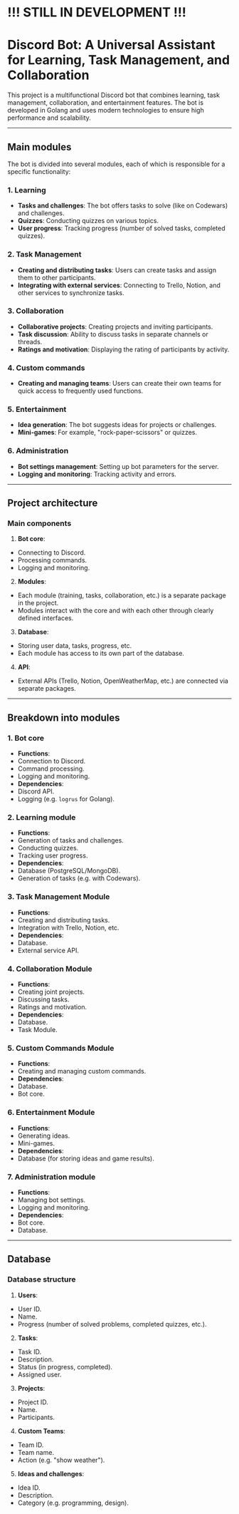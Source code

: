 # !!! STILL IN DEVELOPMENT !!!

# Discord Bot: A Universal Assistant for Learning, Task Management, and Collaboration

This project is a multifunctional Discord bot that combines learning, task management, collaboration, and entertainment features. The bot is developed in Golang and uses modern technologies to ensure high performance and scalability.

---

## Main modules

The bot is divided into several modules, each of which is responsible for a specific functionality:

### 1. Learning
- **Tasks and challenges**: The bot offers tasks to solve (like on Codewars) and challenges.
- **Quizzes**: Conducting quizzes on various topics.
- **User progress**: Tracking progress (number of solved tasks, completed quizzes).

### 2. Task Management
- **Creating and distributing tasks**: Users can create tasks and assign them to other participants.
- **Integrating with external services**: Connecting to Trello, Notion, and other services to synchronize tasks.

### 3. Collaboration
- **Collaborative projects**: Creating projects and inviting participants.
- **Task discussion**: Ability to discuss tasks in separate channels or threads.
- **Ratings and motivation**: Displaying the rating of participants by activity.

### 4. Custom commands
- **Creating and managing teams**: Users can create their own teams for quick access to frequently used functions.

### 5. Entertainment
- **Idea generation**: The bot suggests ideas for projects or challenges.
- **Mini-games**: For example, "rock-paper-scissors" or quizzes.

### 6. Administration
- **Bot settings management**: Setting up bot parameters for the server.
- **Logging and monitoring**: Tracking activity and errors.

---

## Project architecture

### Main components
1. **Bot core**:
- Connecting to Discord.
- Processing commands.
- Logging and monitoring.

2. **Modules**:
- Each module (training, tasks, collaboration, etc.) is a separate package in the project.
- Modules interact with the core and with each other through clearly defined interfaces.

3. **Database**:
- Storing user data, tasks, progress, etc.
- Each module has access to its own part of the database.

4. **API**:
- External APIs (Trello, Notion, OpenWeatherMap, etc.) are connected via separate packages.

---

## Breakdown into modules

### 1. Bot core
- **Functions**:
- Connection to Discord.
- Command processing.
- Logging and monitoring.
- **Dependencies**:
- Discord API.
- Logging (e.g. `logrus` for Golang).

### 2. Learning module
- **Functions**:
- Generation of tasks and challenges.
- Conducting quizzes.
- Tracking user progress.
- **Dependencies**:
- Database (PostgreSQL/MongoDB).
- Generation of tasks (e.g. with Codewars).

### 3. Task Management Module
- **Functions**:
- Creating and distributing tasks.
- Integration with Trello, Notion, etc.
- **Dependencies**:
- Database.
- External service API.

### 4. Collaboration Module
- **Functions**:
- Creating joint projects.
- Discussing tasks.
- Ratings and motivation.
- **Dependencies**:
- Database.
- Task Module.

### 5. Custom Commands Module
- **Functions**:
- Creating and managing custom commands.
- **Dependencies**:
- Database.
- Bot core.

### 6. Entertainment Module
- **Functions**:
- Generating ideas.
- Mini-games.
- **Dependencies**:
- Database (for storing ideas and game results).

### 7. Administration module
- **Functions**:
- Managing bot settings.
- Logging and monitoring.
- **Dependencies**:
- Bot core.
- Database.

---

## Database

### Database structure
1. **Users**:
- User ID.
- Name.
- Progress (number of solved problems, completed quizzes, etc.).

2. **Tasks**:
- Task ID.
- Description.
- Status (in progress, completed).
- Assigned user.

3. **Projects**:
- Project ID.
- Name.
- Participants.

4. **Custom Teams**:
- Team ID.
- Team name.
- Action (e.g. "show weather").

5. **Ideas and challenges**:
- Idea ID.
- Description.
- Category (e.g. programming, design).
